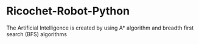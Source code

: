 # Ricochet-Robot-Python

The Artificial Intelligence is created by using A* algorithm and breadth first search (BFS) algorithms

